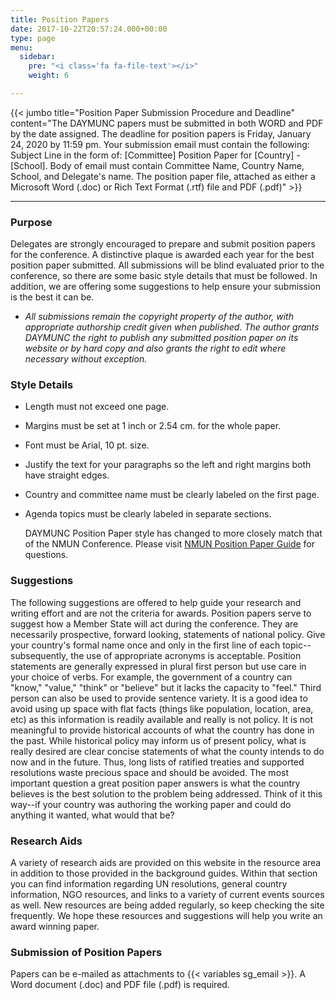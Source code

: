 ```yaml
---
title: Position Papers
date: 2017-10-22T20:57:24.000+00:00
type: page
menu:
  sidebar:
    pre: "<i class='fa fa-file-text'></i>"
    weight: 6

---
```

{{< jumbo title="Position Paper Submission Procedure and Deadline" content="The DAYMUNC papers must be submitted in both WORD and PDF by the date assigned. The deadline for position papers is Friday, January 24, 2020 by 11:59 pm. Your submission email must contain the following: Subject Line in the form of: \[Committee\] Position Paper for \[Country\] - \[School\]. Body of email must contain Committee Name, Country Name, School, and Delegate's name. The position paper file, attached as either a Microsoft Word (.doc) or Rich Text Format (.rtf) file and PDF (.pdf)" >}}

***

### Purpose

Delegates are strongly encouraged to prepare and submit position papers for the conference. A distinctive plaque is awarded each year for the best position paper submitted. All submissions will be blind evaluated prior to the conference, so there are some basic style details that must be followed. In addition, we are offering some suggestions to help ensure your submission is the best it can be.

* _All submissions remain the copyright property of the author, with appropriate authorship credit given when published. The author grants DAYMUNC the right to publish any submitted position paper on its website or by hard copy and also grants the right to edit where necessary without exception._

### Style Details

* Length must not exceed one page.
* Margins must be set at 1 inch or 2.54 cm. for the whole paper.
* Font must be Arial, 10 pt. size.
* Justify the text for your paragraphs so the left and right margins both have straight edges.
* Country and committee name must be clearly labeled on the first page.
* Agenda topics must be clearly labeled in separate sections.

  DAYMUNC Position Paper style has changed to more closely match that of the NMUN Conference. Please visit [NMUN Position Paper Guide](https://www.nmun.org/assets/documents/NMUNPPGuide.pdf) for questions.

### Suggestions

The following suggestions are offered to help guide your research and writing effort and are not the criteria for awards. Position papers serve to suggest how a Member State will act during the conference. They are necessarily prospective, forward looking, statements of national policy.
Give your country's formal name once and only in the first line of each topic--subsequently, the use of appropriate acronyms is acceptable.
Position statements are generally expressed in plural first person but use care in your choice of verbs. For example, the government of a country can "know," "value," "think" or "believe" but it lacks the capacity to "feel." Third person can also be used to provide sentence variety.
It is a good idea to avoid using up space with flat facts (things like population, location, area, etc) as this information is readily available and really is not policy.
It is not meaningful to provide historical accounts of what the country has done in the past. While historical policy may inform us of present policy, what is really desired are clear concise statements of what the county intends to do now and in the future. Thus, long lists of ratified treaties and supported resolutions waste precious space and should be avoided.
The most important question a great position paper answers is what the country believes is the best solution to the problem being addressed. Think of it this way--if your country was authoring the working paper and could do anything it wanted, what would that be?

### Research Aids

A variety of research aids are provided on this website in the resource area in addition to those provided in the background guides. Within that section you can find information regarding UN resolutions, general country information, NGO resources, and links to a variety of current events sources as well. New resources are being added regularly, so keep checking the site frequently. We hope these resources and suggestions will help you write an award winning paper.

### Submission of Position Papers

Papers can be e-mailed as attachments to {{< variables sg_email >}}. A Word document (.doc) and PDF file (.pdf) is required.